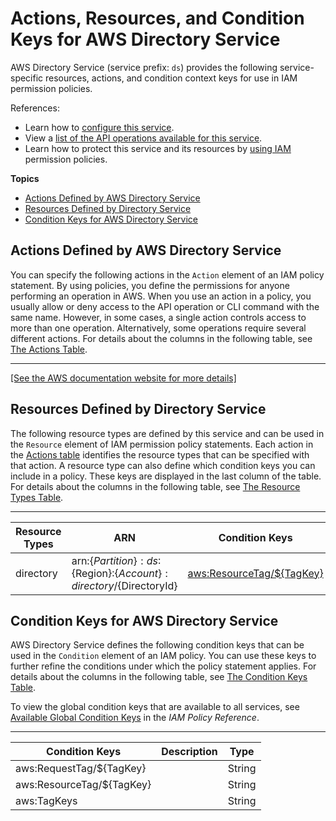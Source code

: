 # Actions, Resources, and Condition Keys for AWS Directory Service<a name="list_awsdirectoryservice"></a>

AWS Directory Service \(service prefix: `ds`\) provides the following service\-specific resources, actions, and condition context keys for use in IAM permission policies\.

References:
+ Learn how to [configure this service](https://docs.aws.amazon.com/directoryservice/latest/admin-guide/)\.
+ View a [list of the API operations available for this service](https://docs.aws.amazon.com/directoryservice/latest/devguide/)\.
+ Learn how to protect this service and its resources by [using IAM](https://docs.aws.amazon.com/directoryservice/latest/admin-guide/UsingWithDS_IAM_AuthNAccess.html) permission policies\.

**Topics**
+ [Actions Defined by AWS Directory Service](#awsdirectoryservice-actions-as-permissions)
+ [Resources Defined by Directory Service](#awsdirectoryservice-resources-for-iam-policies)
+ [Condition Keys for AWS Directory Service](#awsdirectoryservice-policy-keys)

## Actions Defined by AWS Directory Service<a name="awsdirectoryservice-actions-as-permissions"></a>

You can specify the following actions in the `Action` element of an IAM policy statement\. By using policies, you define the permissions for anyone performing an operation in AWS\. When you use an action in a policy, you usually allow or deny access to the API operation or CLI command with the same name\. However, in some cases, a single action controls access to more than one operation\. Alternatively, some operations require several different actions\. For details about the columns in the following table, see [The Actions Table](reference_policies_actions-resources-contextkeys.md#actions_table)\.


****  
[\[See the AWS documentation website for more details\]](http://docs.aws.amazon.com/IAM/latest/UserGuide/list_awsdirectoryservice.html)

## Resources Defined by Directory Service<a name="awsdirectoryservice-resources-for-iam-policies"></a>

The following resource types are defined by this service and can be used in the `Resource` element of IAM permission policy statements\. Each action in the [Actions table](#awsdirectoryservice-actions-as-permissions) identifies the resource types that can be specified with that action\. A resource type can also define which condition keys you can include in a policy\. These keys are displayed in the last column of the table\. For details about the columns in the following table, see [The Resource Types Table](reference_policies_actions-resources-contextkeys.md#resources_table)\.


****  

| Resource Types | ARN | Condition Keys | 
| --- | --- | --- | 
|   directory  |  arn:$\{Partition\}:ds:$\{Region\}:$\{Account\}:directory/$\{DirectoryId\}  |   [ aws:ResourceTag/$\{TagKey\} ](#awsdirectoryservice-aws_ResourceTag___TagKey_)   | 

## Condition Keys for AWS Directory Service<a name="awsdirectoryservice-policy-keys"></a>

AWS Directory Service defines the following condition keys that can be used in the `Condition` element of an IAM policy\. You can use these keys to further refine the conditions under which the policy statement applies\. For details about the columns in the following table, see [The Condition Keys Table](reference_policies_actions-resources-contextkeys.md#context_keys_table)\.

To view the global condition keys that are available to all services, see [Available Global Condition Keys](reference_policies_condition-keys.html#AvailableKeys) in the *IAM Policy Reference*\.


****  

| Condition Keys | Description | Type | 
| --- | --- | --- | 
|   aws:RequestTag/$\{TagKey\}  |  | String | 
|   aws:ResourceTag/$\{TagKey\}  |  | String | 
|   aws:TagKeys  |  | String | 